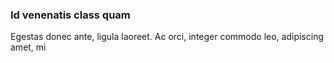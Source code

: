 ### Id venenatis class quam

Egestas donec ante, ligula laoreet. Ac orci, integer commodo leo, adipiscing amet, mi


